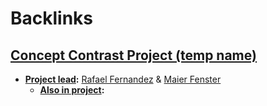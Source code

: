 
# Backlinks
## [Concept Contrast Project (temp name)](<Concept Contrast Project (temp name).md>)
- **[Project lead](<Project lead.md>):** [Rafael Fernandez](<Rafael Fernandez.md>) & [Maier Fenster](<Maier Fenster.md>)
    - **[Also in project](<Also in project.md>):**

